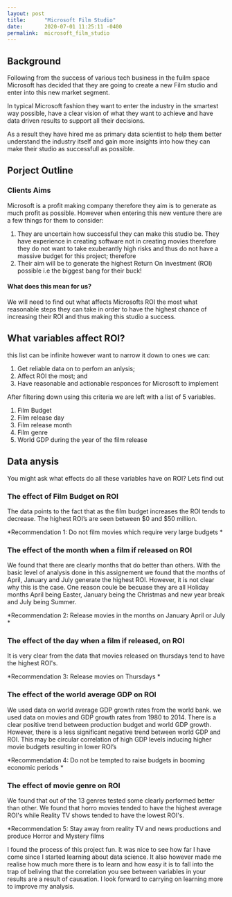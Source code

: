 ```yaml
---
layout: post
title:      "Microsoft Film Studio"
date:       2020-07-01 11:25:11 -0400
permalink:  microsoft_film_studio
---
```



## Background

Following from the success of various tech business in the fuilm space Microsoft has decided that they are going to create a new Film studio and enter into this new market segment.

In typical Microsoft fashion they want to enter the industry in the smartest way possible, have a clear vision of what they want to achieve and have data driven results to support all their decisions.

As a result they have hired me as primary data scientist to help them better understand the industry itself and gain more insights into how they can make their studio as successfull as possible.

## Porject Outline 
### Clients Aims
Microsoft is a profit making company therefore they aim is to generate as much profit as possible. However when entering this new venture there are a few things for them to consider:
1. They are uncertain how successful they can make this studio be. They have experience in creating software not in creating movies therefore they do not want to take exuberantly high risks and thus do not have a massive budget for this project; therefore
2. Their aim will be to generate the highest Return On Investment (ROI) possible i.e the biggest bang for their buck!

#### What does this mean for us?
We will need to find out what affects Microsofts ROI the most what reasonable steps they can take in order to have the highest chance of increasing their ROI and thus making this studio a success.

## What variables affect ROI?
this list can be infinite however want to narrow it down to ones we can:
1. Get reliable data on to perfom an anlysis;
2. Affect ROI the most; and
3. Have reasonable and actionable responces for Microsoft to implement

After filtering down using this criteria we are left with a list of 5 variables.
1. Film Budget
2. Film release day 
3. Film release month
4. Film genre 
5. World GDP during the year of the film release

## Data anysis 
You might ask what effects do all these variables have on ROI?
Lets find out

### The effect of Film Budget on ROI

The data points to the fact that as the film budget increases the ROI tends to decrease. The highest ROI’s are seen between $0 and $50 million.

*Recommendation 1: Do not film movies which require very large budgets 
*

### The effect of the month when a film if released on ROI

We found that there are clearly months that do better than others. With the basic level of analysis done in this assignement we found that the months of April, January and July generate the highest ROI. However, it is not clear why this is the case. One reason coule be becuase they are all Holiday months April being Easter, January being the Christmas and new year break and July being Summer.

*Recommendation 2: Release movies in the months on January April or July
*

### The effect of the day when a film if released, on ROI

It is very clear from the data that movies released on thursdays tend to have the highest ROI's.

*Recommendation 3: Release movies on Thursdays 
*

### The effect of the world average GDP on ROI

We used data on world average GDP growth rates from the world bank. we used data on movies and GDP growth rates from 1980 to 2014. There is a clear positive trend between production budget and world GDP growth. However, there is a less significant negative trend between world GDP and ROI. This may be circular correlation of high GDP levels inducing higher movie budgets resulting in lower ROI’s

*Recommendation 4: Do not be tempted to raise budgets in booming economic periods
*

### The effect of movie genre on ROI

We found that out of the 13 genres tested some clearly performed better than other. We found that horro movies tended to have the highest average ROI's while Reality TV shows tended to have the lowest ROI's.

*Recommendation 5: Stay away from reality TV and news productions and produce Horror and Mystery films 



I found the process of this project fun. It was nice to see how far I have come since I started learning about data science. It also however made me realise how much more there is to learn and how easy it is to fall into the trap of beliving that the correlation you see between variables in your results are a result of causation. I look forward to carrying on learning more to improve my analysis.









